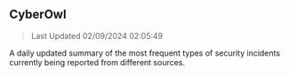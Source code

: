 ## CyberOwl 
> Last Updated 02/09/2024 02:05:49 


A daily updated summary of the most frequent types of security incidents currently being reported from different sources.

